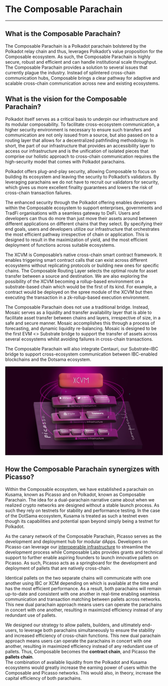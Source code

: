 # The Composable Parachain

---

## What is the Composable Parachain?

The Composable Parachain is a Polkadot parachain bolstered by the Polkadot relay chain and thus, leverages Polkadot’s 
value proposition for the Composable ecosystem. As such, the Composable Parachain is highly secure, robust and efficient
and can handle institutional scale throughput. The Composable Parachain provides a solution to several issues that 
currently plague the industry. Instead of splintered cross-chain communication hubs, Composable brings a clear pathway 
for adaptive and scalable cross-chain communication across new and existing ecosystems. 


## What is the vision for the Composable Parachain?

Polkadot itself serves as a critical basis to underpin our infrastructure and its modular composability. To facilitate 
cross-ecosystem communication, a higher security environment is necessary to ensure such transfers and communication are
not only issued from a source, but also passed on to a routing layer that allows for a decentralized pathfinding 
methodology. In short, the part of our infrastructure that provides an accessibility layer to access our infrastructure 
and is the unification of isolated pieces that comprise our holistic approach to cross-chain communication requires the 
high-security model that comes with Polkadot parachains.

Polkadot offers plug-and-play security, allowing Composable to focus on building its ecosystem and leaving the security 
to Polkadot’s validators. By leveraging parachains we do not have to recruit our validators for security, which gives us
more excellent finality guarantees and lowers the risk of cross-chain transaction failures.

The enhanced security through the Polkadot offering enables developers within the Composable ecosystem to support 
enterprises, governments and TradFi organisations with a seamless gateway to DeFi. Users and developers can thus do more
than just move their assets around between different applications on different chains that they select. By specifying 
their end goals, users and developers utilize our infrastructure that orchestrates the most efficient pathway 
irrespective of chain or application. This is designed to result in the maximization of yield, and the most efficient 
deployment of functions across suitable ecosystems.

The XCVM is Composable’s native cross-chain smart contract framework. It enables triggering smart contract calls that 
can exist across different ecosystems without replicating protocols or building new ones for specific chains. The 
Composable Routing Layer selects the optimal route for asset transfer between a source and destination.
We are also exploring the possibility of the XCVM becoming a rollup-based environment on a substrate-based chain which 
would be the first of its kind. For example, a contract would be deployed on the spree module of the XCVM but then 
executing the transaction in a zk-rollup-based execution environment.

The Composable Parachain does not use a traditional bridge. Instead, Mosaic serves as a liquidity and transfer 
availability layer that is able to facilitate asset transfer between chains and layers, irrespective of size, in a safe 
and secure manner. Mosaic accomplishes this through a process of forecasting, and dynamic liquidity re-balancing. Mosaic
is designed to be the first EVM <> Substrate bridge to support the transfer of assets across several ecosystems whilst 
avoiding failures in cross-chain transactions. 

The Composable Parachain will also integrate Centauri, our Substrate–IBC bridge to support cross-ecosystem communication
between IBC-enabled blockchains and the Dotsama ecosystem.


![composable_parachain_architecture](./composable-parachain-architecture.jpg)


## How the Composable Parachain synergizes with Picasso?

Within the Composable ecosystem, we have established a parachain on Kusama, known as Picasso and on Polkadot, known as 
Composable Parachain. The idea for a dual-parachain narrative came about when we realized crypto networks are designed 
without a stable launch process. As such they rely on testnets for stability and performance testing. In the case of the
DotSama ecosystem, Kusama is treated as such a testnet even though its capabilities and potential span beyond simply 
being a testnet for Polkadot. 

As the canary network of the Composable Parachain, Picasso serves as the development and deployment hub for modular 
dApps. Developers on Picasso can leverage our 
[interoperable infrastructure](https://medium.com/composable-finance/understanding-composables-modularly-interoperable-infrastructure-e3986fa58d21) 
to streamline the development process while Composable Labs provides grants and technical support to further enable 
aspiring founders to launch innovative pallets on Picasso. As such, Picasso acts as a springboard for the development 
and deployment of pallets that are natively cross-chain. 

Identical pallets on the two separate chains will communicate with one another using IBC or XCM depending on which is 
available at the time and has the most efficient performance. As a result, both parachains will remain up-to-date and 
consistent with one another in real-time enabling seamless communication and transaction matching between pallets across
networks. This new dual parachain approach means users can operate the parachains in concert with one another, resulting
in maximized efficiency instead of any redundant use of pallets. 

We designed our strategy to allow pallets, builders, and ultimately end-users, to leverage both parachains 
simultaneously to ensure the stability and increased efficiency of cross-chain functions. This new dual parachain 
approach means users can operate the parachains in concert with one another, resulting in maximized efficiency instead 
of any redundant use of pallets. Thus, Composable becomes the **contract chain**, and Picasso the **pallets chain**.  
The combination of available liquidity from the Polkadot and Kusama ecosystems would greatly increase the earning power 
of users within the Composable and Picasso networks. This would also, in theory, increase the capital efficiency of both
parachains.